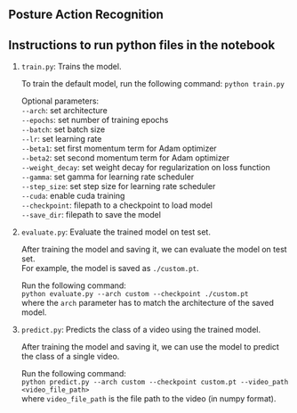 ## Posture Action Recognition


## Instructions to run python files in the notebook
1. `train.py`: Trains the model.

    To train the default model, run the following command:
    `python train.py`  

    Optional parameters:  
    `--arch`: set architecture      
    `--epochs`: set number of training epochs  
    `--batch`: set batch size  
    `--lr`: set learning rate    
    `--beta1`: set first momentum term for Adam optimizer  
    `--beta2`: set second momentum term for Adam optimizer  
    `--weight_decay`: set weight decay for regularization on loss function  
    `--gamma`: set gamma for learning rate scheduler  
    `--step_size`: set step size for learning rate scheduler  
    `--cuda`: enable cuda training  
    `--checkpoint`: filepath to a checkpoint to load model  
    `--save_dir`: filepath to save the model  

2. `evaluate.py`: Evaluate the trained model on test set.  

     After training the model and saving it, we can evaluate the model on test set.  
     For example, the model is saved as `./custom.pt`.  
     
     Run the following command:  
     `python evaluate.py --arch custom --checkpoint ./custom.pt`  
     where the `arch` parameter has to match the architecture of the saved model.  

3. `predict.py`: Predicts the class of a video using the trained model.  

    After training the model and saving it, we can use the model to predict the class of a single video.

    Run the following command:  
    `python predict.py --arch custom --checkpoint custom.pt --video_path <video_file_path>`  
    where `video_file_path` is the file path to the video (in numpy format). 
